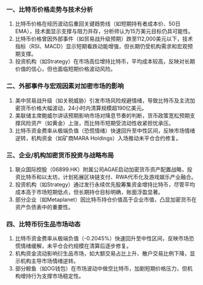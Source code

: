 ### 一、比特币价格走势与技术分析  
1. 比特币价格在经历波动后重回关键趋势线（如短期持有者成本价、50日EMA），技术面显示支撑与阻力并存，分析师认为15万美元目标仍具可能性。  
2. 比特币价格曾因外部事件（如贸易战升级预期）跌至112,000美元以下，技术指标（RSI、MACD）显示短期看跌动能增强，但长期仍受机构需求和宏观预期支撑。  
3. 投资机构（如Strategy）在市场高位增持比特币，平均成本较高，反映对长期价值的信心，但也面临短期价格波动风险。  

### 二、外部事件与宏观因素对加密市场的影响  
1. 美中贸易战升级（如关税威胁）引发市场风险规避情绪，导致比特币及主流加密货币价格大幅波动，24小时内清算规模超190亿美元。  
2. 美联储主席鲍威尔讲话预期影响市场对降息节奏的判断，货币政策宽松预期支撑风险资产（如黄金）上涨，而比特币短期受流动性收紧担忧承压。  
3. 比特币资金费率从极端负值（恐慌情绪）快速回升至中性区间，反映市场情绪逆转，机构资金（如矿商MARA Holdings）入场推动未平仓合约修复。  

### 三、企业/机构加密货币投资与战略布局  
1. 联众国际控股（06899.HK）附属公司AGAE启动加密货币资产配置战略，投资比特币和以太坊，计划拓展区块链支付、RWA代币化及游戏娱乐产业融合。  
2. 投资机构（如Strategy）通过发行永续优先股筹集资金增持比特币，尽管平均成本高于市场短期低点，但长期持仓目标明确，账面浮盈显著。  
3. 部分企业（如Metaplanet）因比特币持仓价值高于企业市值，凸显加密货币在资产负债表中的重要性。  

### 四、比特币衍生品市场动态  
1. 比特币资金费率从极端负值（-0.2045%）快速回升至中性区间，反映市场恐慌情绪缓解，未平仓合约规模在清算后逐步修复。  
2. 机构资金流动影响衍生品市场，如大额交易占比上升、散户交易比例下降，显示机构主导市场情绪逆转。  
3. 部分鲸鱼（如OG钱包）在市场波动中做空比特币，加剧短期价格压力，但机构增持行为支撑市场稳定性。  
